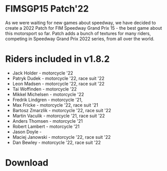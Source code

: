 # FIMSGP15 Patch'22
As we were waiting for new games about speedway, we have decided to create a 2022 Patch for FIM Speedway Grand Prix 15 - the best game about this motorsport so far.
Patch adds a bunch of textures for many riders, competing in Speedway Grand Prix 2022 series, from all over the world.

# Riders included in v1.8.2

- Jack Holder - motorcycle '22
- Patryk Dudek - motorcycle '22, race suit '22
- Leon Madsen - motorcycle '22, race suit '22
- Tai Woffinden - motorcycle '22
- Mikkel Michelsen - motorcycle '22
- Fredrik Lindgren - motorcycle '21,
- Max Fricke - motorcycle '22, race suit '21
- Bartosz Zmarzlik - motorcycle '22, race suit '22
- Martin Vaculik - motorcycle '21, race suit '22
- Anders Thomsen - motorcycle '21
- Robert Lambert - motorcycle '21
- Jason Doyle - 
- Maciej Janowski - motorcycle '22, race suit '22
- Dan Bewley - motorcycle '22, race suit '22

# Download

<a href="https://github.com/Kemt66/FIMSGP15-patch22/releases/download/1.8/FIM.SGP.15.Patch.22.zip" target="123" />

